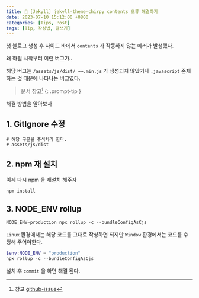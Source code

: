 ```yaml
---
title: 🥜 [Jekyll] jekyll-theme-chirpy contents 오류 해결하기
date: 2023-07-10 15:12:00 +0800
categories: [Tips, Post]
tags: [Tip, 작성법, 글쓰기]
---
```


첫 블로그 생성 후 사이드 바에서 `contents` 가 작동하지 않는 에러가 발생했다.

왜 하필 시작부터 이런 버그가..

해당 버그는 `/assets/js/dist/ ~~.min.js` 가 생성되지 않았거나 `.javascript` 존재하는 것 때문에 나타나는 버그였다.

> 문서 참고[^doc] 
{: .prompt-tip }

해결 방법을 알아보자

## 1. GitIgnore 수정

```gitignore
# 해당 구문을 주석처리 한다.
# assets/js/dist
```

## 2. npm 재 설치

이제 다시 npm 을 재설치 해주자

```
npm install
```

## 3. NODE_ENV rollup

```powershell
NODE_ENV=production npx rollup -c --bundleConfigAsCjs
```

`Linux` 환경에서는 해당 코드를 그대로 작성하면 되지만 `Window` 환경에서는 코드를 수정해 주어야한다.

```powershell
$env:NODE_ENV = "production"
npx rollup -c --bundleConfigAsCjs
```

설치 후 `commit` 을 하면 해결 된다.

[^doc]:참고 [github-issue](https://github.com/cotes2020/jekyll-theme-chirpy/issues/1090)